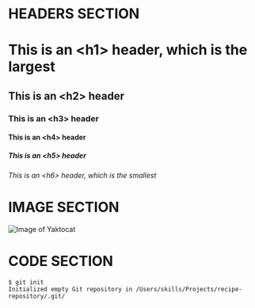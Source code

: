# HEADERS SECTION
# This is an \<h1> header, which is the largest
## This is an \<h2> header
### This is an \<h3> header
#### This is an \<h4> header
##### This is an \<h5> header
###### This is an \<h6> header, which is the smallest

# IMAGE SECTION
![Image of Yaktocat](https://octodex.github.com/images/yaktocat.png)

# CODE SECTION
```
$ git init
Initialized empty Git repository in /Users/skills/Projects/recipe-repository/.git/
```
